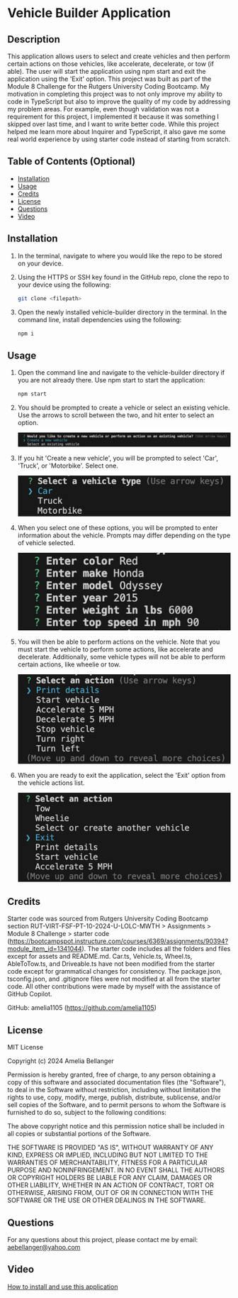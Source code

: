 # Vehicle Builder Application

## Description

This application allows users to select and create vehicles and then perform certain actions on those vehicles, like accelerate, decelerate, or tow (if able). The user will start the application using npm start and exit the application using the 'Exit' option. This project was built as part of the Module 8 Challenge for the Rutgers University Coding Bootcamp. My motivation in completing this project was to not only improve my ability to code in TypeScript but also to improve the quality of my code by addressing my problem areas. For example, even though validation was not a requirement for this project, I implemented it because it was something I skipped over last time, and I want to write better code. While this project helped me learn more about Inquirer and TypeScript, it also gave me some real world experience by using starter code instead of starting from scratch.

## Table of Contents (Optional)

- [Installation](#installation)
- [Usage](#usage)
- [Credits](#credits)
- [License](#license)
- [Questions](#questions)
- [Video](#video)

## Installation

1. In the terminal, navigate to where you would like the repo to be stored on your device.

2. Using the HTTPS or SSH key found in the GitHub repo, clone the repo to your device using the following:

    ```sh
    git clone <filepath>
    ```

3. Open the newly installed vehicle-builder directory in the terminal. In the command line, install dependencies using the following:

    ```sh
    npm i
    ```

## Usage

1. Open the command line and navigate to the vehicle-builder directory if you are not already there. Use npm start to start the application:

    ```sh
    npm start
    ```

2. You should be prompted to create a vehicle or select an existing vehicle. Use the arrows to scroll between the two, and hit enter to select an option.

    ![options to create or select a vehicle](./assets/create-select.png)

3. If you hit 'Create a new vehicle', you will be prompted to select 'Car', 'Truck', or 'Motorbike'. Select one.

    ![options to create a type of vehicle](./assets/car-tr-mot.png)

4. When you select one of these options, you will be prompted to enter information about the vehicle. Prompts may differ depending on the type of vehicle selected.

    ![vehicle information prompts](./assets/vehicle-info.png)

5. You will then be able to perform actions on the vehicle. Note that you must start the vehicle to perform some actions, like accelerate and decelerate. Additionally, some vehicle types will not be able to perform certain actions, like wheelie or tow.

    ![list of vehicle actions](./assets/actions-list.png)

6. When you are ready to exit the application, select the 'Exit' option from the vehicle actions list.

    ![exit option in list](./assets/exit.png)

## Credits

Starter code was sourced from Rutgers University Coding Bootcamp section RUT-VIRT-FSF-PT-10-2024-U-LOLC-MWTH > Assignments > Module 8 Challenge > starter code (https://bootcampspot.instructure.com/courses/6369/assignments/90394?module_item_id=1341044). The starter code includes all the folders and files except for assets and README.md. Car.ts, Vehicle.ts, Wheel.ts, AbleToTow.ts, and Driveable.ts have not been modified from the starter code except for grammatical changes for consistency. The package.json, tsconfig.json, and .gitignore files were not modified at all from the starter code. All other contributions were made by myself with the assistance of GitHub Copilot. 

GitHub: amelia1105 (https://github.com/amelia1105)

## License

MIT License

Copyright (c) 2024 Amelia Bellanger

Permission is hereby granted, free of charge, to any person obtaining a copy
of this software and associated documentation files (the "Software"), to deal
in the Software without restriction, including without limitation the rights
to use, copy, modify, merge, publish, distribute, sublicense, and/or sell
copies of the Software, and to permit persons to whom the Software is
furnished to do so, subject to the following conditions:

The above copyright notice and this permission notice shall be included in all
copies or substantial portions of the Software.

THE SOFTWARE IS PROVIDED "AS IS", WITHOUT WARRANTY OF ANY KIND, EXPRESS OR
IMPLIED, INCLUDING BUT NOT LIMITED TO THE WARRANTIES OF MERCHANTABILITY,
FITNESS FOR A PARTICULAR PURPOSE AND NONINFRINGEMENT. IN NO EVENT SHALL THE
AUTHORS OR COPYRIGHT HOLDERS BE LIABLE FOR ANY CLAIM, DAMAGES OR OTHER
LIABILITY, WHETHER IN AN ACTION OF CONTRACT, TORT OR OTHERWISE, ARISING FROM,
OUT OF OR IN CONNECTION WITH THE SOFTWARE OR THE USE OR OTHER DEALINGS IN THE
SOFTWARE.

## Questions

For any questions about this project, please contact me by email: aebellanger@yahoo.com

## Video
[How to install and use this application](https://drive.google.com/file/d/1Qkz_SAvfPZBxoKmfxrzm1lQjeM0oQ0yZ/view?usp=sharing)